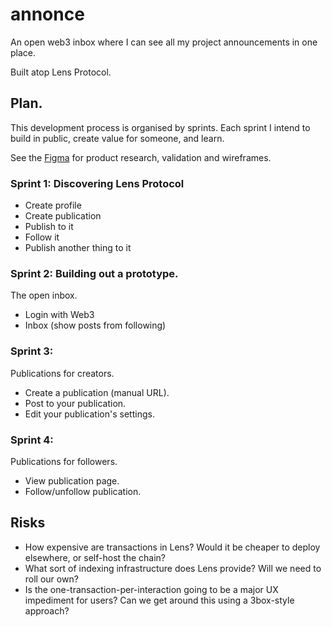# annonce

An open web3 inbox where I can see all my project announcements in one place.

Built atop Lens Protocol.

## Plan.

This development process is organised by sprints. Each sprint I intend to build in public, create value for someone, and learn. 

See the [Figma](https://www.figma.com/file/rnDb4hvCABecXdxIe14855/lenshacks?node-id=0%3A1) for product research, validation and wireframes.

### Sprint 1: Discovering Lens Protocol

* Create profile
* Create publication
* Publish to it
* Follow it
* Publish another thing to it

### Sprint 2: Building out a prototype.

The open inbox.

* Login with Web3
* Inbox (show posts from following)

### Sprint 3: 

Publications for creators.

* Create a publication (manual URL).
* Post to your publication.
* Edit your publication's settings.

### Sprint 4: 

Publications for followers.

* View publication page.
* Follow/unfollow publication.

## Risks

 * How expensive are transactions in Lens? Would it be cheaper to deploy elsewhere, or self-host the chain? 
 * What sort of indexing infrastructure does Lens provide? Will we need to roll our own?
 * Is the one-transaction-per-interaction going to be a major UX impediment for users? Can we get around this using a 3box-style approach? 

